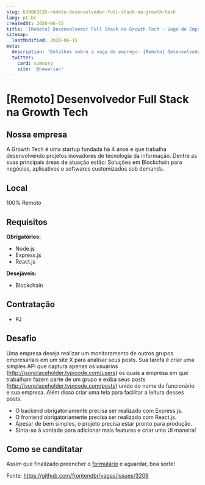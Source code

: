 ```yaml
---
slug: 639063535-remoto-desenvolvedor-full-stack-na-growth-tech
lang: pt-br
createdAt: 2020-06-15
title: '[Remoto] Desenvolvedor Full Stack na Growth Tech - Vaga de Emprego'
sitemap:
  lastModified: 2020-06-15
meta:
  description: 'Detalhes sobre a vaga de emprego: [Remoto] Desenvolvedor Full Stack na Growth Tech'
  twitter:
    card: summary
    site: '@nawarian'
---
```


# [Remoto] Desenvolvedor Full Stack na Growth Tech

## Nossa empresa

A Growth Tech é uma startup fundada há 4 anos e que trabalha desenvolvendo projetos inovadores de tecnologia da informação. Dentre as suas principais áreas de atuação estão: Soluções em Blockchain para negócios, aplicativos e softwares customizados sob demanda.

## Local

100% Remoto

## Requisitos

**Obrigatórios:**

- Node.js
- Express.js
- React.js

**Desejáveis:**

- Blockchain

## Contratação

- PJ

## Desafio

Uma empresa deseja realizar um monitoramento de outros grupos empresariais em um site X para analisar seus posts. Sua tarefa é criar uma simples API que captura apenas os usuários (http://jsonplaceholder.typicode.com/users) os quais a empresa em que trabalham fazem parte de um grupo e exiba seus posts (http://jsonplaceholder.typicode.com/posts) unido do nome do funcionário e sua empresa. Além disso criar uma tela para facilitar a leitura desses posts.

- O backend obrigatoriamente precisa ser realizado com Express.js.
- O frontend obrigatoriamente precisa ser realizado com React.js.
- Apesar de bem simples, o projeto precisa estar pronto para produção.
- Sinta-se à vontade para adicionar mais features e criar uma UI maneira!

## Como se canditatar

Assim que finalizado preencher o [formulário](https://forms.gle/ajYAbSVtrAJGUsLXA) e aguardar, boa sorte!


Fonte: https://github.com/frontendbr/vagas/issues/3209